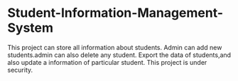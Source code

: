# Student-Information-Management-System

This project can store all information about students. Admin can add new students.admin can also delete any student.
Export the data of students,and also update a information of particular student.
This project is under security.
